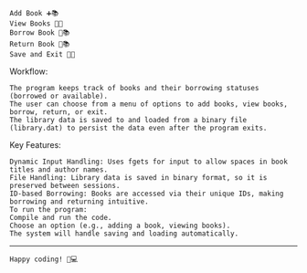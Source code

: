     Add Book ➕📚
    View Books 👀📖
    Borrow Book 🛒📚
    Return Book 🔄📚
    Save and Exit 💾🚪

    
  Workflow:
  
    The program keeps track of books and their borrowing statuses (borrowed or available).
    The user can choose from a menu of options to add books, view books, borrow, return, or exit.
    The library data is saved to and loaded from a binary file (library.dat) to persist the data even after the program exits.
    
  Key Features:
  
    Dynamic Input Handling: Uses fgets for input to allow spaces in book titles and author names.
    File Handling: Library data is saved in binary format, so it is preserved between sessions.
    ID-based Borrowing: Books are accessed via their unique IDs, making borrowing and returning intuitive.
    To run the program:
    Compile and run the code.
    Choose an option (e.g., adding a book, viewing books).
    The system will handle saving and loading automatically.

---

    Happy coding! 🎯💻

